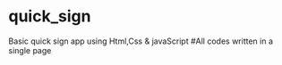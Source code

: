 # quick_sign
Basic quick sign app using Html,Css &amp; javaScript
#All codes written in a single page
